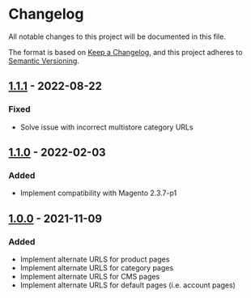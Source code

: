 # Changelog
All notable changes to this project will be documented in this file.

The format is based on [Keep a Changelog](https://keepachangelog.com/en/1.0.0/),
and this project adheres to [Semantic Versioning](https://semver.org/spec/v2.0.0.html).

## [1.1.1] - 2022-08-22
### Fixed
- Solve issue with incorrect multistore category URLs

## [1.1.0] - 2022-02-03
### Added
- Implement compatibility with Magento 2.3.7-p1

## [1.0.0] - 2021-11-09
### Added
- Implement alternate URLS for product pages
- Implement alternate URLS for category pages
- Implement alternate URLS for CMS pages
- Implement alternate URLS for default pages (i.e. account pages)

[Unreleased]: https://github.com/elgentos/magento2-alternate-urls/tree/main
[1.1.1]: https://github.com/elgentos/magento2-alternate-urls/compare/1.1.0...1.1.1
[1.1.0]: https://github.com/elgentos/magento2-alternate-urls/compare/1.0.0...1.1.0
[1.0.0]: https://github.com/elgentos/magento2-alternate-urls/releases/tag/v1.0.0
